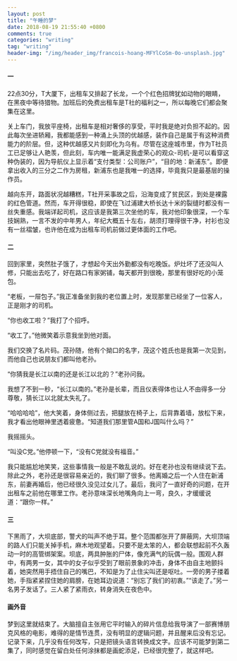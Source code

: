 ```yaml
---
layout: post
title: "午睡的梦"
date: 2018-08-19 21:55:40 +0800
comments: true
categories: "writing"
tag: "writing"
header-img: "/img/header_img/francois-hoang-MFYlCoSm-0o-unsplash.jpg"
---
```

#### 一
22点30分，T大厦下，出租车又排起了长龙，一个个红色招牌犹如动物的眼睛，在黑夜中等待猎物。加班后的免费出租车是T社的福利之一，所以每晚它们都会聚集在这里。

关上车门，我放平座椅，出租车是相对奢侈的享受，平时我是绝对负担不起的。因此每次坐进轿厢，我都能感到一种涌上头顶的优越感，装作自己是属于有这种消费能力的阶层。但，这种优越感又片刻即化为乌有。尽管在这座城市里，作为T社员工已足够让人艳羡，但此刻，车内唯一能满足我虚荣心的观众-司机-是可以看穿这种伪装的，因为导航仪上显示着“支付类型：公司账户”，“目的地：新浦东”。即便拿出收入的三分之二作为房租，新浦东也是我唯一的选择，毕竟我只是最基层的操作员。

越向东开，路面状况越糟糕，T社开采事故之后，沿海变成了贫民区，到处是裸露的红色管道。然而，车开得很稳，即使在飞过浦建大桥长达十米的裂缝时都没有一丝失重感。我端详起司机，这应该是我第三次坐他的车，我对他印象很深，一个车技娴熟，一言不发的中年男人，年纪大概五十左右，胡须打理得很干净，衬衫也没有一丝褶皱，也许他在成为出租车司机前做过更体面的工作吧。

<!--more-->

#### 二
回到家里，突然肚子饿了，才想起今天出外勤都没有吃晚饭。炉灶坏了还没叫人修，只能出去吃了，好在路口有家粥铺，每天都开到很晚，那里有很好吃的小笼包。

“老板，一屉包子。”我正准备坐到我的老位置上时，发现那里已经坐了一位客人，正是刚才的司机。

“你也收工啦？”我打了个招呼。

“收工了。”他微笑着示意我坐到他对面。

我们交换了名片码。茂孙随，他有个拗口的名字，茂这个姓氏也是我第一次见到，而他自己也说朋友们都叫他老孙。

“你猜我是长江以南的还是长江以北的？”老孙问我。

我想了不到一秒，“长江以南的。”老孙是长辈，而且仪表得体也让人不由得多一分尊敬，猜长江以北就太失礼了。

“哈哈哈哈”，他大笑着，身体侧过去，把腿放在椅子上，后背靠着墙，放松下来，我才看出他眼神里透着疲惫。“知道我们那里管A国和J国叫什么吗？”

我摇摇头。

“叫没C党。”他停顿一下，“没有C党就没有福音。”

我只能尴尬地笑笑，这些事情我一般是不敢乱说的。好在老孙也没有继续说下去。除此之外，老孙还是很容易亲近的，我们聊了很多。他离婚之后一个人住在新浦东，前妻再婚后，他已经很久没见过女儿了。最后，我问了一直好奇的问题，在开出租车之前他在哪里工作。老孙意味深长地嘴角向上一弯，良久，才缓缓说道：“跟你一样。”

#### 三
下黑雨了，大坝底部，警犬的叫声不绝于耳。整个范围都张开了屏蔽网，大坝顶端的路人们只能关掉手机，麻木地观望着。只要不是太笨的人，都会联想起前不久轰动一时的高管绑架案。坝底，两具肿胀的尸体，像充满气的玩偶一般。围观人群中，有两男一女，其中的女子似乎受到了眼前景象的冲击，身体不由自主地颤抖着，她突然用手捂住自己的嘴巴，不知是为了止住尖叫还是呕吐。一旁的男子搂着她，手指紧紧捏住她的肩膀，在她耳边说道：“别忘了我们的初衷。”“该走了。”另一名男子发话了。三人紧了紧雨衣，转身消失在夜色中。

#### 画外音
梦到这里就结束了。大脑擅自主张用它平时输入的碎片信息给我导演了一部赛博朋克风格的电影，难得的是情节连贯，没有明显的逻辑问题，并且醒来后没有忘记。记录下来，几乎没有任何改写，只是把镜头语言转换成文字。应该不可能梦到第二集了，同时感觉在留白处任何涂抹都是画蛇添足，已经很完整了，就这样吧。

　　

